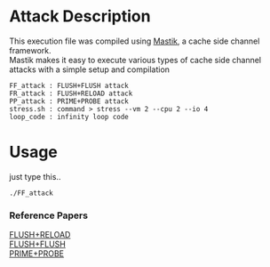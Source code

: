 # Attack Description

This execution file was compiled using [Mastik](https://cs.adelaide.edu.au/~yval/Mastik/), a cache side channel framework.  \
Mastik makes it easy to execute various types of cache side channel attacks with a simple setup and compilation

```
FF_attack : FLUSH+FLUSH attack
FR_attack : FLUSH+RELOAD attack
PP_attack : PRIME+PROBE attack
stress.sh : command > stress --vm 2 --cpu 2 --io 4
loop_code : infinity loop code
```

# Usage
just type this..
```
./FF_attack
```

### Reference Papers
[FLUSH+RELOAD](https://www.usenix.org/node/184416.) \
[FLUSH+FLUSH](https://gruss.cc/files/flushflush.pdf) \
[PRIME+PROBE](http://palms.ee.princeton.edu/system/files/SP_vfinal.pdf)
